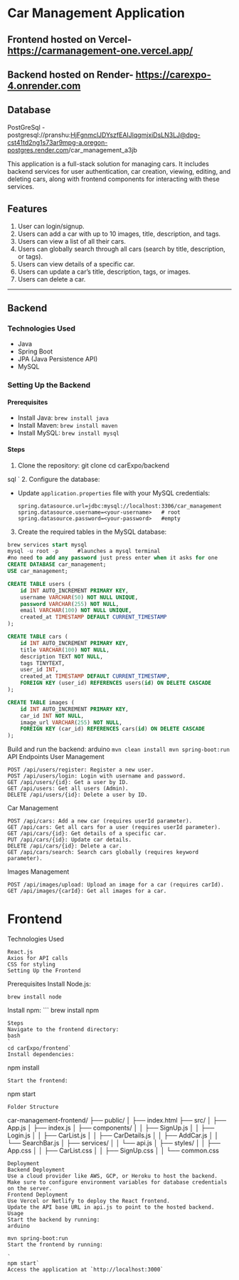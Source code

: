 # Car Management Application
## Frontend hosted on Vercel- https://carmanagement-one.vercel.app/
## Backend hosted on Render- https://carexpo-4.onrender.com
## Database
 PostGreSql - postgresql://pranshu:HjFgnmclJDYszfEAIJlqgmjxiDsLN3LJ@dpg-cst41td2ng1s73ar9mpg-a.oregon-postgres.render.com/car_management_a3jb
 
This application is a full-stack solution for managing cars. It includes backend services for user authentication, car creation, viewing, editing, and deleting cars, along with frontend components for interacting with these services.

## Features
1. User can login/signup.
2. Users can add a car with up to 10 images, title, description, and tags.
3. Users can view a list of all their cars.
4. Users can globally search through all cars (search by title, description, or tags).
5. Users can view details of a specific car.
6. Users can update a car’s title, description, tags, or images.
7. Users can delete a car.

---

## Backend

### Technologies Used
- Java
- Spring Boot
- JPA (Java Persistence API)
- MySQL

### Setting Up the Backend

#### Prerequisites
- Install Java: `brew install java`
- Install Maven: `brew install maven`
- Install MySQL: `brew install mysql`

#### Steps
1. Clone the repository:
git clone <repository-url> cd carExpo/backend

sql
`
2. Configure the database:
- Update `application.properties` file with your MySQL credentials:
  ```
  spring.datasource.url=jdbc:mysql://localhost:3306/car_management
  spring.datasource.username=<your-username>   # root
  spring.datasource.password=<your-password>   #empty
  ```
3. Create the required tables in the MySQL database:
```sql
brew services start mysql
mysql -u root -p      #launches a mysql terminal
#no need to add any password just press enter when it asks for one
CREATE DATABASE car_management;
USE car_management;

CREATE TABLE users (
    id INT AUTO_INCREMENT PRIMARY KEY,
    username VARCHAR(50) NOT NULL UNIQUE,
    password VARCHAR(255) NOT NULL,
    email VARCHAR(100) NOT NULL UNIQUE,
    created_at TIMESTAMP DEFAULT CURRENT_TIMESTAMP
);

CREATE TABLE cars (
    id INT AUTO_INCREMENT PRIMARY KEY,
    title VARCHAR(100) NOT NULL,
    description TEXT NOT NULL,
    tags TINYTEXT,
    user_id INT,
    created_at TIMESTAMP DEFAULT CURRENT_TIMESTAMP,
    FOREIGN KEY (user_id) REFERENCES users(id) ON DELETE CASCADE
);

CREATE TABLE images (
    id INT AUTO_INCREMENT PRIMARY KEY,
    car_id INT NOT NULL,
    image_url VARCHAR(255) NOT NULL,
    FOREIGN KEY (car_id) REFERENCES cars(id) ON DELETE CASCADE
);
```
Build and run the backend:
arduino
`
mvn clean install
mvn spring-boot:run
`
API Endpoints
User Management
```
POST /api/users/register: Register a new user.
POST /api/users/login: Login with username and password.
GET /api/users/{id}: Get a user by ID.
GET /api/users: Get all users (Admin).
DELETE /api/users/{id}: Delete a user by ID.
```

Car Management
```
POST /api/cars: Add a new car (requires userId parameter).
GET /api/cars: Get all cars for a user (requires userId parameter).
GET /api/cars/{id}: Get details of a specific car.
PUT /api/cars/{id}: Update car details.
DELETE /api/cars/{id}: Delete a car.
GET /api/cars/search: Search cars globally (requires keyword parameter).
```
Images Management

```
POST /api/images/upload: Upload an image for a car (requires carId).
GET /api/images/{carId}: Get all images for a car.
```
# Frontend
Technologies Used
```
React.js
Axios for API calls
CSS for styling
Setting Up the Frontend
```
Prerequisites
Install Node.js: 
```
brew install node
```
Install npm: ```
brew install npm
```
Steps
Navigate to the frontend directory:
bash
`
cd carExpo/frontend`
Install dependencies:

```
npm install
```
Start the frontend:

```
npm start
```
Folder Structure

```
car-management-frontend/
├── public/
│   ├── index.html
├── src/
│   ├── App.js
│   ├── index.js
│   ├── components/
│   │   ├── SignUp.js
│   │   ├── Login.js
│   │   ├── CarList.js
│   │   ├── CarDetails.js
│   │   ├── AddCar.js
│   │   └── SearchBar.js
│   ├── services/
│   │   └── api.js
│   ├── styles/
│   │   ├── App.css
│   │   ├── CarList.css
│   │   ├── SignUp.css
│   │   └── common.css
```
Deployment
Backend Deployment
Use a cloud provider like AWS, GCP, or Heroku to host the backend.
Make sure to configure environment variables for database credentials on the server.
Frontend Deployment
Use Vercel or Netlify to deploy the React frontend.
Update the API base URL in api.js to point to the hosted backend.
Usage
Start the backend by running:
arduino

mvn spring-boot:run
Start the frontend by running:

`
npm start`
Access the application at `http://localhost:3000`
